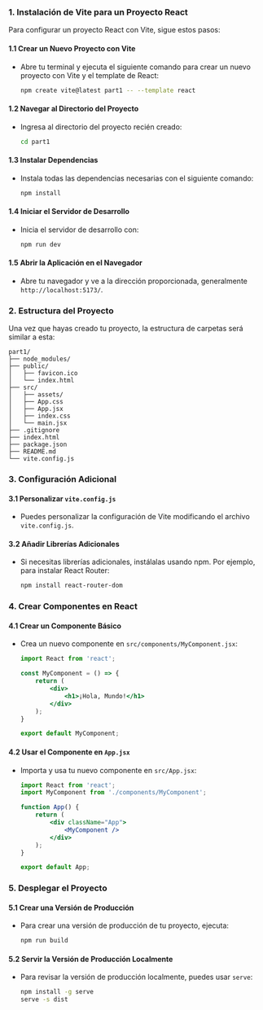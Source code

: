 

### 1. Instalación de Vite para un Proyecto React

Para configurar un proyecto React con Vite, sigue estos pasos:

#### 1.1 Crear un Nuevo Proyecto con Vite
- Abre tu terminal y ejecuta el siguiente comando para crear un nuevo proyecto con Vite y el template de React:
    ```sh
    npm create vite@latest part1 -- --template react
    ```

#### 1.2 Navegar al Directorio del Proyecto
- Ingresa al directorio del proyecto recién creado:
    ```sh
    cd part1
    ```

#### 1.3 Instalar Dependencias
- Instala todas las dependencias necesarias con el siguiente comando:
    ```sh
    npm install
    ```

#### 1.4 Iniciar el Servidor de Desarrollo
- Inicia el servidor de desarrollo con:
    ```sh
    npm run dev
    ```

#### 1.5 Abrir la Aplicación en el Navegador
- Abre tu navegador y ve a la dirección proporcionada, generalmente `http://localhost:5173/`.

### 2. Estructura del Proyecto

Una vez que hayas creado tu proyecto, la estructura de carpetas será similar a esta:

```
part1/
├── node_modules/
├── public/
│   ├── favicon.ico
│   └── index.html
├── src/
│   ├── assets/
│   ├── App.css
│   ├── App.jsx
│   ├── index.css
│   └── main.jsx
├── .gitignore
├── index.html
├── package.json
├── README.md
└── vite.config.js
```

### 3. Configuración Adicional

#### 3.1 Personalizar `vite.config.js`
- Puedes personalizar la configuración de Vite modificando el archivo `vite.config.js`.

#### 3.2 Añadir Librerías Adicionales
- Si necesitas librerías adicionales, instálalas usando npm. Por ejemplo, para instalar React Router:
    ```sh
    npm install react-router-dom
    ```

### 4. Crear Componentes en React

#### 4.1 Crear un Componente Básico
- Crea un nuevo componente en `src/components/MyComponent.jsx`:
    ```jsx
    import React from 'react';

    const MyComponent = () => {
        return (
            <div>
                <h1>¡Hola, Mundo!</h1>
            </div>
        );
    }

    export default MyComponent;
    ```

#### 4.2 Usar el Componente en `App.jsx`
- Importa y usa tu nuevo componente en `src/App.jsx`:
    ```jsx
    import React from 'react';
    import MyComponent from './components/MyComponent';

    function App() {
        return (
            <div className="App">
                <MyComponent />
            </div>
        );
    }

    export default App;
    ```

### 5. Desplegar el Proyecto

#### 5.1 Crear una Versión de Producción
- Para crear una versión de producción de tu proyecto, ejecuta:
    ```sh
    npm run build
    ```

#### 5.2 Servir la Versión de Producción Localmente
- Para revisar la versión de producción localmente, puedes usar `serve`:
    ```sh
    npm install -g serve
    serve -s dist
    ```

